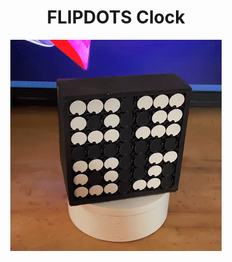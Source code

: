<h1 align="center">FLIPDOTS Clock</h1>
<p align="center">
<img src="/docs/anim.gif" alt="Clock gif">
</p>